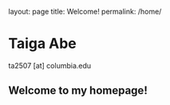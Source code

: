 layout: page
title: Welcome! 
permalink: /home/

# Taiga Abe
ta2507 [at] columbia.edu 

## Welcome to my homepage!

